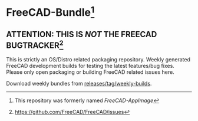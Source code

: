 # FreeCAD-Bundle[^1] 

## ATTENTION: THIS IS *NOT* THE FREECAD BUGTRACKER[^2]

This is strictly an OS/Distro related packaging repository. Weekly generated FreeCAD development builds for testing the latest features/bug fixes. Please only open packaging or building FreeCAD related issues here.

Download weekly bundles from [releases/tag/weekly-builds](https://github.com/FreeCAD/FreeCAD-Bundle/releases/tag/weekly-builds).

[^1]: This repository was formerly named *FreeCAD-AppImage*
[^2]: https://github.com/FreeCAD/FreeCAD/issues
